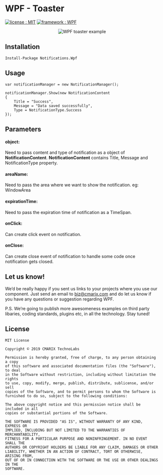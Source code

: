 # WPF - Toaster #
<a target="_blank" href="LICENSE"><img src="https://img.shields.io/badge/licence-MIT-brightgreen.svg" alt="license : MIT"></a> <a target="_blank" href="https://www.cmarix.com/wpf-wcf-web-development-services.html"><img src="https://img.shields.io/badge/framework-WPF-blue.svg" alt="framework : WPF"></a>

<p align="center">
  <img alt="WPF toaster example" src="https://www.cmarix.com/git/DotNet/WPF-toaster-example.gif">
</p>

## Installation ##

    Install-Package Notifications.Wpf

## Usage ##
	var notificationManager = new NotificationManager();
	
	notificationManager.Show(new NotificationContent
	{
		Title = "Success",
		Message = "Data saved successfully",
		Type = NotificationType.Success
	});

## Parameters ##
#### object:

Need to pass content and type of notification as a object of **NotificationContent**. **NotificationContent** contains Title, Message and NotificationType property.

#### areaName:

Need to pass the area where we want to show the notification. eg: WindowArea

#### expirationTime:

Need to pass the expiration time of notification as a TimeSpan.

#### onClick:

Can create click event on notification.

#### onClose:

Can create close event of notification to handle some code once notification gets closed.

## Let us know! ##
We’d be really happy if you sent us links to your projects where you use our component. Just send an email to [biz@cmarix.com](mailto:biz@cmarix.com "biz@cmarix.com") and do let us know if you have any questions or suggestion regarding WPF.

P.S. We’re going to publish more awesomeness examples on third party libaries, coding standards, plugins etc, in all the technology. Stay tuned!

## License ##

	MIT License
	
	Copyright © 2019 CMARIX TechnoLabs
	
	Permission is hereby granted, free of charge, to any person obtaining a copy
	of this software and associated documentation files (the "Software"), to deal
	in the Software without restriction, including without limitation the rights
	to use, copy, modify, merge, publish, distribute, sublicense, and/or sell
	copies of the Software, and to permit persons to whom the Software is
	furnished to do so, subject to the following conditions:
	
	The above copyright notice and this permission notice shall be included in all
	copies or substantial portions of the Software.
	
	THE SOFTWARE IS PROVIDED "AS IS", WITHOUT WARRANTY OF ANY KIND, EXPRESS OR
	IMPLIED, INCLUDING BUT NOT LIMITED TO THE WARRANTIES OF MERCHANTABILITY,
	FITNESS FOR A PARTICULAR PURPOSE AND NONINFRINGEMENT. IN NO EVENT SHALL THE
	AUTHORS OR COPYRIGHT HOLDERS BE LIABLE FOR ANY CLAIM, DAMAGES OR OTHER
	LIABILITY, WHETHER IN AN ACTION OF CONTRACT, TORT OR OTHERWISE, ARISING FROM,
	OUT OF OR IN CONNECTION WITH THE SOFTWARE OR THE USE OR OTHER DEALINGS IN THE
	SOFTWARE.
